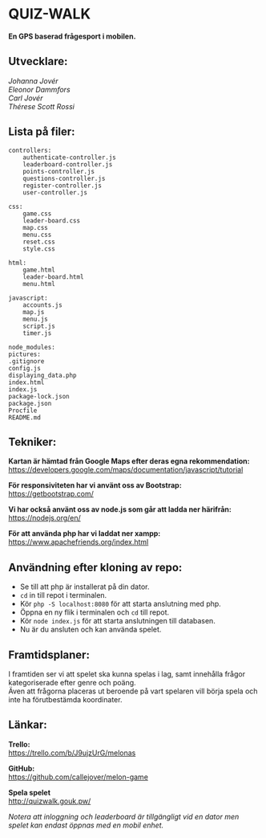 QUIZ-WALK
=========

**En GPS baserad frågesport i mobilen.**


Utvecklare:
-----------
*Johanna Jovér*  
*Eleonor Dammfors*  
*Carl Jovér*  
*Thérese Scott Rossi*  

Lista på filer:
--------------
```
controllers:
	authenticate-controller.js
	leaderboard-controller.js
	points-controller.js
	questions-controller.js
	register-controller.js
	user-controller.js
```

```
css:
	game.css
	leader-board.css
	map.css
	menu.css
	reset.css
	style.css
```

```
html:
	game.html
	leader-board.html
	menu.html
```

```
javascript:
	accounts.js
	map.js
	menu.js
	script.js
	timer.js
```

```
node_modules:
pictures:
.gitignore
config.js
displaying_data.php
index.html
index.js
package-lock.json
package.json
Procfile
README.md
```

Tekniker:
---------

**Kartan är hämtad från Google Maps efter deras egna rekommendation:**  
	https://developers.google.com/maps/documentation/javascript/tutorial
	
**För responsiviteten har vi använt oss av Bootstrap:**  
	https://getbootstrap.com/

**Vi har också använt oss av node.js som går att ladda ner härifrån:**  
	https://nodejs.org/en/

**För att använda php har vi laddat ner xampp:**  
	https://www.apachefriends.org/index.html

Användning efter kloning av repo:
---------------------------------

* Se till att php är installerat på din dator.
* ```cd``` in till repot i terminalen.
* Kör ```php -S localhost:8080``` för att starta anslutning med php.
* Öppna en ny flik i terminalen och ```cd``` till repot.
* Kör ```node index.js``` för att starta anslutningen till databasen.
* Nu är du ansluten och kan använda spelet.

Framtidsplaner:
---------------
I framtiden ser vi att spelet ska kunna spelas i lag, samt innehålla frågor kategoriserade efter genre och poäng.  
Även att frågorna placeras ut beroende på vart spelaren vill börja spela och inte ha förutbestämda koordinater.

Länkar:
------

**Trello:**  
  https://trello.com/b/J9ujzUrG/melonas
  
**GitHub:**  
  https://github.com/callejover/melon-game
  
**Spela spelet**  
  http://quizwalk.gouk.pw/
  
  *Notera att inloggning och leaderboard är tillgängligt vid en dator men spelet kan endast öppnas med en mobil enhet.*